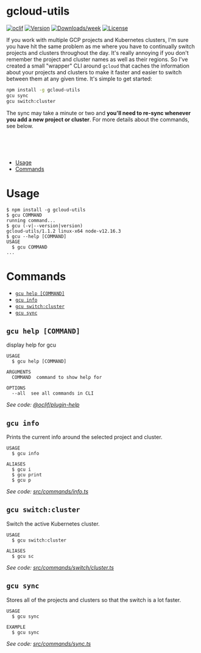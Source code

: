 gcloud-utils
============

[![oclif](https://img.shields.io/badge/cli-oclif-brightgreen.svg)](https://oclif.io)
[![Version](https://img.shields.io/npm/v/gcloud-utils.svg)](https://npmjs.org/package/gcloud-utils)
[![Downloads/week](https://img.shields.io/npm/dw/gcloud-utils.svg)](https://npmjs.org/package/gcloud-utils)
[![License](https://img.shields.io/npm/l/gcloud-utils.svg)](https://github.com/Kerren-Entrostat/gcloud-utils/blob/master/package.json)

If you work with multiple GCP projects and Kubernetes clusters, I'm sure you have hit the same problem as me where you have to continually switch projects and clusters throughout the day. It's really annoying if you don't remember the project and cluster names as well as their regions. So I've created a small "wrapper" CLI around `gcloud` that caches the information about your projects and clusters to make it faster and easier to switch between them at any given time. It's simple to get started:

```bash
npm install -g gcloud-utils
gcu sync
gcu switch:cluster
```

The sync may take a minute or two and **you'll need to re-sync whenever you add a new project or cluster**. For more details about the commands, see below.

<br>
<br>
<br>

<!-- toc -->
* [Usage](#usage)
* [Commands](#commands)
<!-- tocstop -->
# Usage
<!-- usage -->
```sh-session
$ npm install -g gcloud-utils
$ gcu COMMAND
running command...
$ gcu (-v|--version|version)
gcloud-utils/1.1.2 linux-x64 node-v12.16.3
$ gcu --help [COMMAND]
USAGE
  $ gcu COMMAND
...
```
<!-- usagestop -->
# Commands
<!-- commands -->
* [`gcu help [COMMAND]`](#gcu-help-command)
* [`gcu info`](#gcu-info)
* [`gcu switch:cluster`](#gcu-switchcluster)
* [`gcu sync`](#gcu-sync)

## `gcu help [COMMAND]`

display help for gcu

```
USAGE
  $ gcu help [COMMAND]

ARGUMENTS
  COMMAND  command to show help for

OPTIONS
  --all  see all commands in CLI
```

_See code: [@oclif/plugin-help](https://github.com/oclif/plugin-help/blob/v3.2.1/src/commands/help.ts)_

## `gcu info`

Prints the current info around the selected project and cluster.

```
USAGE
  $ gcu info

ALIASES
  $ gcu i
  $ gcu print
  $ gcu p
```

_See code: [src/commands/info.ts](https://github.com/entrostat/gcloud-utils/blob/v1.1.2/src/commands/info.ts)_

## `gcu switch:cluster`

Switch the active Kubernetes cluster.

```
USAGE
  $ gcu switch:cluster

ALIASES
  $ gcu sc
```

_See code: [src/commands/switch/cluster.ts](https://github.com/entrostat/gcloud-utils/blob/v1.1.2/src/commands/switch/cluster.ts)_

## `gcu sync`

Stores all of the projects and clusters so that the switch is a lot faster.

```
USAGE
  $ gcu sync

EXAMPLE
  $ gcu sync
```

_See code: [src/commands/sync.ts](https://github.com/entrostat/gcloud-utils/blob/v1.1.2/src/commands/sync.ts)_
<!-- commandsstop -->
